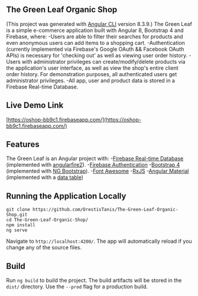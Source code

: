 ## The Green Leaf Organic Shop
(This project was generated with [Angular CLI](https://github.com/angular/angular-cli) version 8.3.9.)
The Green Leaf is a simple e-commerce application built with Angular 8, Bootstrap 4 and Firebase, where:
-Users are able to filter their searches for products and even anonymous users can add items to a shopping cart.
-Authentication (currently implemented via Firebase's Google OAuth && Facebook OAuth APIs) is necessary for 'checking out' as well as viewing user order history.
-Users with administrator privileges can create/modify/delete products via the application's user interface, as well as view the shop's entire client order history. For demonstration purposes, all authenticated users get administrator privileges.
-All app, user and product data is stored in a Firebase Real-time Database.

## Live Demo Link
[https://oshop-bb9c1.firebaseapp.com/](https://oshop-bb9c1.firebaseapp.com/)

## Features 
The Green Leaf is an Angular project with:
-[Firebase Real-time Database](https://firebase.google.com/docs/database) (implemented with [angularfire2](https://github.com/angular/angularfire)).
-[Firebase Authentication](https://firebase.google.com/docs/auth)
-[Bootstrap 4](https://getbootstrap.com/) (implemented with [NG Bootstrap](https://ng-bootstrap.github.io/)).
-[Font Awesome](https://github.com/FortAwesome/angular-fontawesome)
-[RxJS](https://github.com/ReactiveX/rxjs)
-[Angular Material](https://material.angular.io/) (implemented with a [data table](https://material.angular.io/components/categories/tables))

## Running the Application Locally
```
git clone https://github.com/OrestisTanis/The-Green-Leaf-Organic-Shop.git
cd The-Green-Leaf-Organic-Shop/
npm install
ng serve
```
Navigate to `http://localhost:4200/`. The app will automatically reload if you change any of the source files.

## Build

Run `ng build` to build the project. The build artifacts will be stored in the `dist/` directory. Use the `--prod` flag for a production build.
